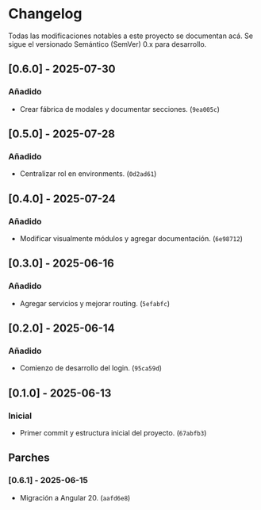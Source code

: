 # Changelog

Todas las modificaciones notables a este proyecto se documentan acá.
Se sigue el versionado Semántico (SemVer) 0.x para desarrollo.

## [0.6.0] - 2025-07-30
### Añadido
- Crear fábrica de modales y documentar secciones. (`9ea005c`)

## [0.5.0] - 2025-07-28
### Añadido
- Centralizar rol en environments. (`0d2ad61`)

## [0.4.0] - 2025-07-24
### Añadido
- Modificar visualmente módulos y agregar documentación. (`6e98712`)

## [0.3.0] - 2025-06-16
### Añadido
- Agregar servicios y mejorar routing. (`5efabfc`)

## [0.2.0] - 2025-06-14
### Añadido
- Comienzo de desarrollo del login. (`95ca59d`)

## [0.1.0] - 2025-06-13
### Inicial
- Primer commit y estructura inicial del proyecto. (`67abfb3`)

## Parches
### [0.6.1] - 2025-06-15
- Migración a Angular 20. (`aafd6e8`)
